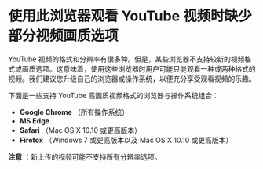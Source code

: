 # 使用此浏览器观看 YouTube 视频时缺少部分视频画质选项

YouTube 视频的格式和分辨率有很多种。但是，某些浏览器不支持较新的视频格式或画质选项。这意味着，使用这些浏览器时用户可能只能观看一种或两种格式的视频。我们建议您升级自己的浏览器或操作系统，以便充分享受观看视频的乐趣。

下面是一些支持 YouTube 高画质视频格式的浏览器与操作系统组合：

* **Google Chrome** （所有操作系统）
* **MS Edge**  
* **Safari** （Mac OS X 10.10 或更高版本）
* **Firefox** （Windows 7 或更高版本以及 Mac OS X 10.10 或更高版本）

**注意** ：新上传的视频可能不支持所有分辨率选项。